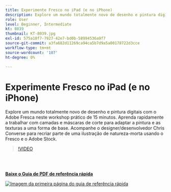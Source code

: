 ```yaml
---
title: Experimente Fresco no iPad (e no iPhone)
description: Explore um mundo totalmente novo de desenho e pintura digitais com o Adobe Fresca neste workshop prático de 15 minutos
role: User
level: Beginner, Intermediate
kt: 8039
thumbnail: KT-8039.jpg
exl-id: 575a18f7-7927-42e7-bd0b-58994536a9f7
source-git-commit: a3fa682d11269ca94ca5b7d9a5a00178722d3cce
workflow-type: tm+mt
source-wordcount: '107'
ht-degree: 0%

---
```


# Experimente Fresco no iPad (e no iPhone)

Explore um mundo totalmente novo de desenho e pintura digitais com o Adobe Fresca neste workshop prático de 15 minutos. Aprenda rapidamente a trabalhar com camadas e máscaras de corte para adaptar a pintura e as texturas a uma forma de base. Acompanhe o designer/desenvolvedor Chris Converse para recriar parte de uma ilustração de natureza-morta usando o Fresco e o Adobe Stock.

>[!VIDEO](https://video.tv.adobe.com/v/333804?hidetitle=true)

<br> 

[**Baixe o Guia de PDF de referência rápida**](../quick-reference/Frescoworkshop.pdf)

[![Imagem da primeira página do guia de referência rápida](assets/FrescoworkshopPage1.png)](../quick-reference/Frescoworkshop.pdf)